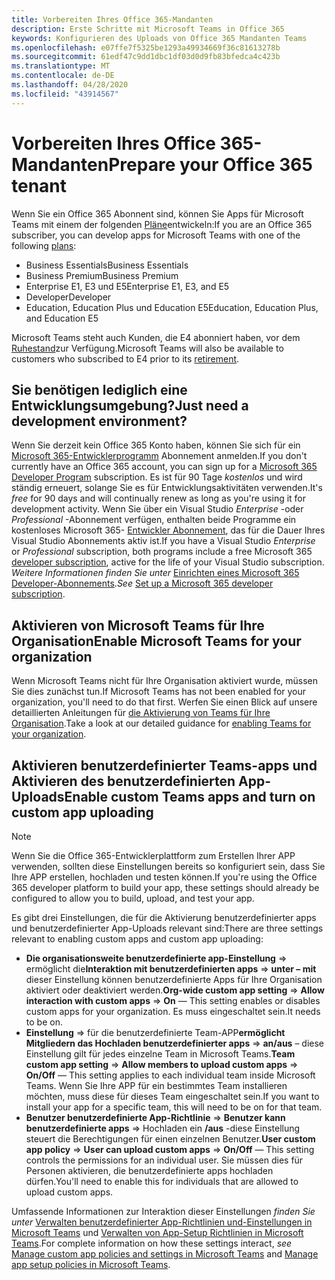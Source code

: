 ```yaml
---
title: Vorbereiten Ihres Office 365-Mandanten
description: Erste Schritte mit Microsoft Teams in Office 365
keywords: Konfigurieren des Uploads von Office 365 Mandanten Teams
ms.openlocfilehash: e07ffe7f5325be1293a49934669f36c81613278b
ms.sourcegitcommit: 61edf47c9dd1dbc1df03d0d9fb83bfedca4c423b
ms.translationtype: MT
ms.contentlocale: de-DE
ms.lasthandoff: 04/28/2020
ms.locfileid: "43914567"
---
```

# <a name="prepare-your-office-365-tenant"></a><span data-ttu-id="a7670-104">Vorbereiten Ihres Office 365-Mandanten</span><span class="sxs-lookup"><span data-stu-id="a7670-104">Prepare your Office 365 tenant</span></span>

<span data-ttu-id="a7670-105">Wenn Sie ein Office 365 Abonnent sind, können Sie Apps für Microsoft Teams mit einem der folgenden [Pläne](https://products.office.com/business/compare-more-office-365-for-business-plans)entwickeln:</span><span class="sxs-lookup"><span data-stu-id="a7670-105">If you are an Office 365 subscriber, you can develop apps for Microsoft Teams with one of the following [plans](https://products.office.com/business/compare-more-office-365-for-business-plans):</span></span>

* <span data-ttu-id="a7670-106">Business Essentials</span><span class="sxs-lookup"><span data-stu-id="a7670-106">Business Essentials</span></span>
* <span data-ttu-id="a7670-107">Business Premium</span><span class="sxs-lookup"><span data-stu-id="a7670-107">Business Premium</span></span>
* <span data-ttu-id="a7670-108">Enterprise E1, E3 und E5</span><span class="sxs-lookup"><span data-stu-id="a7670-108">Enterprise E1, E3, and E5</span></span>
* <span data-ttu-id="a7670-109">Developer</span><span class="sxs-lookup"><span data-stu-id="a7670-109">Developer</span></span>
* <span data-ttu-id="a7670-110">Education, Education Plus und Education E5</span><span class="sxs-lookup"><span data-stu-id="a7670-110">Education, Education Plus, and Education E5</span></span>

<span data-ttu-id="a7670-111">Microsoft Teams steht auch Kunden, die E4 abonniert haben, vor dem [Ruhestand](https://support.office.com//article/important-information-for-office-365-enterprise-e4-customers-f9572348-43a2-43fa-a3d8-3b6c9c042147)zur Verfügung.</span><span class="sxs-lookup"><span data-stu-id="a7670-111">Microsoft Teams will also be available to customers who subscribed to E4 prior to its [retirement](https://support.office.com//article/important-information-for-office-365-enterprise-e4-customers-f9572348-43a2-43fa-a3d8-3b6c9c042147).</span></span>

## <a name="just-need-a-development-environment"></a><span data-ttu-id="a7670-112">Sie benötigen lediglich eine Entwicklungsumgebung?</span><span class="sxs-lookup"><span data-stu-id="a7670-112">Just need a development environment?</span></span>

<span data-ttu-id="a7670-113">Wenn Sie derzeit kein Office 365 Konto haben, können Sie sich für ein [Microsoft 365-Entwicklerprogramm](https://developer.microsoft.com/microsoft-365/dev-program) Abonnement anmelden.</span><span class="sxs-lookup"><span data-stu-id="a7670-113">If you don't currently have an Office 365 account, you can sign up for a [Microsoft 365 Developer Program](https://developer.microsoft.com/microsoft-365/dev-program) subscription.</span></span> <span data-ttu-id="a7670-114">Es ist für 90 Tage *kostenlos* und wird ständig erneuert, solange Sie es für Entwicklungsaktivitäten verwenden.</span><span class="sxs-lookup"><span data-stu-id="a7670-114">It's *free* for 90 days and will continually renew as long as you're using it for development activity.</span></span> <span data-ttu-id="a7670-115">Wenn Sie über ein Visual Studio *Enterprise* -oder *Professional* -Abonnement verfügen, enthalten beide Programme ein kostenloses Microsoft 365- [Entwickler Abonnement](https://aka.ms/MyVisualStudioBenefits), das für die Dauer Ihres Visual Studio Abonnements aktiv ist.</span><span class="sxs-lookup"><span data-stu-id="a7670-115">If you have a Visual Studio *Enterprise* or *Professional* subscription, both programs include a free Microsoft 365 [developer subscription](https://aka.ms/MyVisualStudioBenefits), active for the life of your Visual Studio subscription.</span></span> <span data-ttu-id="a7670-116">*Weitere Informationen finden Sie unter* [Einrichten eines Microsoft 365 Developer-Abonnements](https://docs.microsoft.com/office/developer-program/office-365-developer-program-get-started).</span><span class="sxs-lookup"><span data-stu-id="a7670-116">*See* [Set up a Microsoft 365 developer subscription](https://docs.microsoft.com/office/developer-program/office-365-developer-program-get-started).</span></span>

## <a name="enable-microsoft-teams-for-your-organization"></a><span data-ttu-id="a7670-117">Aktivieren von Microsoft Teams für Ihre Organisation</span><span class="sxs-lookup"><span data-stu-id="a7670-117">Enable Microsoft Teams for your organization</span></span>

<span data-ttu-id="a7670-118">Wenn Microsoft Teams nicht für Ihre Organisation aktiviert wurde, müssen Sie dies zunächst tun.</span><span class="sxs-lookup"><span data-stu-id="a7670-118">If Microsoft Teams has not been enabled for your organization, you'll need to do that first.</span></span> <span data-ttu-id="a7670-119">Werfen Sie einen Blick auf unsere detaillierten Anleitungen für [die Aktivierung von Teams für Ihre Organisation](https://docs.microsoft.com/microsoftteams/enable-features-office-365).</span><span class="sxs-lookup"><span data-stu-id="a7670-119">Take a look at our detailed guidance for [enabling Teams for your organization](https://docs.microsoft.com/microsoftteams/enable-features-office-365).</span></span>

## <a name="enable-custom-teams-apps-and-turn-on-custom-app-uploading"></a><span data-ttu-id="a7670-120">Aktivieren benutzerdefinierter Teams-apps und Aktivieren des benutzerdefinierten App-Uploads</span><span class="sxs-lookup"><span data-stu-id="a7670-120">Enable custom Teams apps and turn on custom app uploading</span></span>

> [!Note] 
> <span data-ttu-id="a7670-121">Wenn Sie die Office 365-Entwicklerplattform zum Erstellen Ihrer APP verwenden, sollten diese Einstellungen bereits so konfiguriert sein, dass Sie Ihre APP erstellen, hochladen und testen können.</span><span class="sxs-lookup"><span data-stu-id="a7670-121">If you're using the Office 365 developer platform to build your app, these settings should already be configured to allow you to build, upload, and test your app.</span></span>

<span data-ttu-id="a7670-122">Es gibt drei Einstellungen, die für die Aktivierung benutzerdefinierter apps und benutzerdefinierter App-Uploads relevant sind:</span><span class="sxs-lookup"><span data-stu-id="a7670-122">There are three settings relevant to enabling custom apps and custom app uploading:</span></span>

* <span data-ttu-id="a7670-123">**Die organisationsweite benutzerdefinierte app-Einstellung** => ermöglicht die**Interaktion mit benutzerdefinierten apps** => **unter – mit** dieser Einstellung können benutzerdefinierte Apps für Ihre Organisation aktiviert oder deaktiviert werden.</span><span class="sxs-lookup"><span data-stu-id="a7670-123">**Org-wide custom app setting** => **Allow interaction with custom apps** => **On** — This setting enables or disables custom apps for your organization.</span></span> <span data-ttu-id="a7670-124">Es muss eingeschaltet sein.</span><span class="sxs-lookup"><span data-stu-id="a7670-124">It needs to be on.</span></span> 
* <span data-ttu-id="a7670-125">**Einstellung** => für die benutzerdefinierte Team-APP**ermöglicht Mitgliedern das Hochladen benutzerdefinierter apps** => **an/aus** – diese Einstellung gilt für jedes einzelne Team in Microsoft Teams.</span><span class="sxs-lookup"><span data-stu-id="a7670-125">**Team custom app setting** => **Allow members to upload custom apps** => **On/Off** — This setting applies to each individual team inside Microsoft Teams.</span></span> <span data-ttu-id="a7670-126">Wenn Sie Ihre APP für ein bestimmtes Team installieren möchten, muss diese für dieses Team eingeschaltet sein.</span><span class="sxs-lookup"><span data-stu-id="a7670-126">If you want to install your app for a specific team, this will need to be on for that team.</span></span>
* <span data-ttu-id="a7670-127">**Benutzer benutzerdefinierte App-Richtlinie** => **Benutzer kann benutzerdefinierte apps** => Hochladen ein **/aus** -diese Einstellung steuert die Berechtigungen für einen einzelnen Benutzer.</span><span class="sxs-lookup"><span data-stu-id="a7670-127">**User custom app policy** => **User can upload custom apps** => **On/Off** — This setting controls the permissions for an individual user.</span></span> <span data-ttu-id="a7670-128">Sie müssen dies für Personen aktivieren, die benutzerdefinierte apps hochladen dürfen.</span><span class="sxs-lookup"><span data-stu-id="a7670-128">You'll need to enable this for individuals that are allowed to upload custom apps.</span></span>

<span data-ttu-id="a7670-129">Umfassende Informationen zur Interaktion dieser Einstellungen *finden Sie unter* [Verwalten benutzerdefinierter App-Richtlinien und-Einstellungen in Microsoft Teams](https://docs.microsoft.com/microsoftteams/teams-custom-app-policies-and-settings) und [Verwalten von App-Setup Richtlinien in Microsoft Teams](https://docs.microsoft.com/microsoftteams/teams-app-setup-policies).</span><span class="sxs-lookup"><span data-stu-id="a7670-129">For complete information on how these settings interact, *see* [Manage custom app policies and settings in Microsoft Teams](https://docs.microsoft.com/microsoftteams/teams-custom-app-policies-and-settings) and [Manage app setup policies in Microsoft Teams](https://docs.microsoft.com/microsoftteams/teams-app-setup-policies).</span></span>
